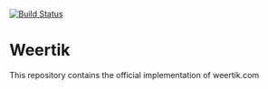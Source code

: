 [![Build Status](https://travis-ci.org/Weertik/weertik.svg?branch=devel)](https://travis-ci.org/Weertik/weertik)
# Weertik
This repository contains the official implementation of weertik.com
